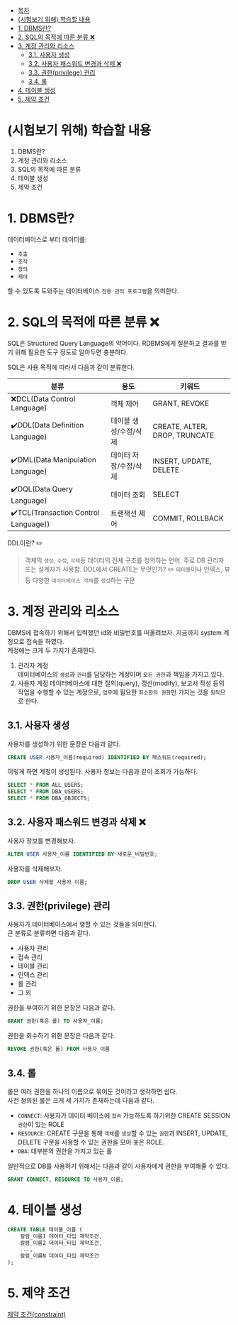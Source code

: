 - [목차](#목차)
- [(시험보기 위해) 학습할 내용](#시험보기-위해-학습할-내용)
- [1. DBMS란?](#1-dbms란)
- [2. SQL의 목적에 따른 분류 ❌](#2-sql의-목적에-따른-분류-)
- [3. 계정 관리와 리소스](#3-계정-관리와-리소스)
  - [3.1. 사용자 생성](#31-사용자-생성)
  - [3.2. 사용자 패스워드 변경과 삭제 ❌](#32-사용자-패스워드-변경과-삭제-)
  - [3.3. 권한(privilege) 관리](#33-권한privilege-관리)
  - [3.4. 롤](#34-롤)
- [4. 테이블 생성](#4-테이블-생성)
- [5. 제약 조건](#5-제약-조건)

# (시험보기 위해) 학습할 내용

1. DBMS란?
2. 계정 관리와 리소스
3. SQL의 목적에 따른 분류
4. 테이블 생성
5. 제약 조건

# 1. DBMS란?

데이터베이스로 부터 데이터를:  

- `추출`
- `조작`
- `정의`
- `제어`

할 수 있도록 도와주는 데이터베이스 `전용 관리 프로그램`을 의미한다.  

# 2. SQL의 목적에 따른 분류 ❌

SQL은 Structured Query Language의 약어이다. RDBMS에게 질문하고 결과를 받기 위해 필요한 도구 정도로 알아두면 충분하다.  

SQL은 사용 목적에 따라서 다음과 같이 분류한다.  

|분류|용도|키워드|
|-|-|-|
|❌DCL(Data Control Language)|객체 제어|GRANT, REVOKE|
|✔️DDL(Data Definition Language)|테이블 생성/수정/삭제|CREATE, ALTER, DROP, TRUNCATE|
|✔️DML(Data Manipulation Language)|데이터 저장/수정/삭제|INSERT, UPDATE, DELETE|
|✔️DQL(Data Query Language)|데이터 조회|SELECT|
|✔️TCL(Transaction Control Language))|트랜잭션 제어|COMMIT, ROLLBACK|

DDL이란? ✏️
> 객체의 `생성`, `수정`, `삭제`등 데이터의 전체 구조를 정의하는 언어. 주로 DB 관리자 또는 설계자가 사용함.
DDL에서 CREATE는 무엇인가? ✏️
> `테이블`이나 인덱스, 뷰 등 다양한 `데이터베이스 객체`를 `생성`하는 구문
# 3. 계정 관리와 리소스

DBMS에 접속하기 위해서 입력했던 id와 비밀번호를 떠올려보자. 지금까지 system 계정으로 접속을 하였다.  
계정에는 크게 두 가지가 존재한다.  

1. 관리자 계정  
    데이터베이스의 `생성`과 `관리`를 담당하는 계정이며 `모든 권한`과 책임을 가지고 있다.  
2. 사용자 계정
    데이터베이스에 대한 질의(query), 갱신(modify), 보고서 작성 등의 작업을 수행할 수 있는 계정으로, `업무`에 필요한 `최소한의 권한`만 가지는 것을 `원칙`으로 한다.  

## 3.1. 사용자 생성

사용자를 생성하기 위한 문장은 다음과 같다.  

```sql
CREATE USER 사용자_이름(required) IDENTIFIED BY 패스워드(required);
```

이렇게 하면 계정이 생성된다. 사용자 정보는 다음과 같이 조회가 가능하다.  

```sql
SELECT * FROM ALL_USERS;
SELECT * FROM DBA_USERS;
SELECT * FROM DBA_OBJECTS;
```
## 3.2. 사용자 패스워드 변경과 삭제 ❌

사용자 정보를 변경해보자.  

```sql
ALTER USER 사용자_이름 IDENTIFIED BY 새로운_비밀번호;
```

사용자를 삭제해보자.  

```sql
DROP USER 삭제할_사용자_이름;
```

## 3.3. 권한(privilege) 관리

사용자가 데이터베이스에서 행할 수 있는 것들을 의미한다.  
큰 분류로 분류하면 다음과 같다.  

- 사용자 관리
- 접속 관리
- 테이블 관리
- 인덱스 관리
- 롤 관리
- 그 외

권한을 부여하기 위한 문장은 다음과 같다.  

```sql
GRANT 권한(혹은 롤) TO 사용자_이름;
```

권한을 회수하기 위한 문장은 다음과 같다.  

```sql
REVOKE 권한(혹은 롤) FROM 사용자_이름
```

## 3.4. 롤

롤은 여러 권한을 하나의 이름으로 묶어둔 것이라고 생각하면 쉽다.  
사전 정의된 롤은 크게 세 가지가 존재하는데 다음과 같다.  

- `CONNECT`: 사용자가 데이터 베이스에 `접속` 가능하도록 하기위한 CREATE SESSION `권한`이 있는 ROLE
- `RESOURCE`: CREATE 구문을 통해 `객체`를 `생성`할 수 있는 `권한`과 INSERT, UPDATE, DELETE 구문을 사용할 수 있는 권한을 모아 놓은 ROLE.
- `DBA`: 대부분의 권한을 가지고 있는 롤

일반적으로 DB를 사용하기 위해서는 다음과 같이 사용자에게 권한을 부여해줄 수 있다.  

```sql
GRANT CONNECT, RESOURCE TO 사용자_이름;
```

# 4. 테이블 생성

```sql
CREATE TABLE 테이블_이름 (
    칼럼_이름1 데이터_타입 제약조건,
    칼럼_이름2 데이터_타입 제약조건,
    ...,
    칼럼_이름N 데이터_타입 제약조건
);
```

# 5. 제약 조건

[제약 조건(constraint)](../../database/4.%20DML.md#5-제약-조건constraint)

